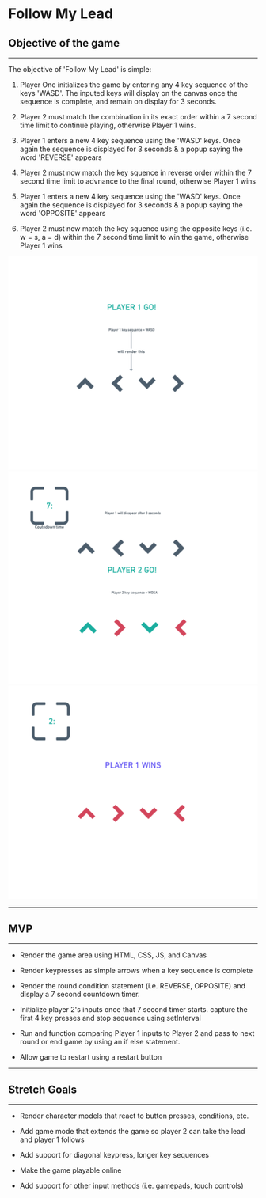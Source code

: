 # Follow My Lead

## Objective of the game
---
The objective of 'Follow My Lead' is simple:


1. Player One initializes the game by entering any 4 key sequence of the keys 'WASD'. The inputed keys will display on the canvas once the sequence is complete, and remain on display for 3 seconds.

2. Player 2 must match the combination in its exact order within a 7 second time limit to continue playing, otherwise Player 1 wins.

3.  Player 1 enters a new 4 key sequence using the 'WASD' keys. Once again the sequence is displayed for 3 seconds & a popup saying the word 'REVERSE' appears     

4.  Player 2 must now match the key squence in reverse order within the 7 second time limit to advnance to the final round, otherwise Player 1 wins

5.  Player 1 enters a new 4 key sequence using the 'WASD' keys. Once again the sequence is displayed for 3 seconds & a popup saying the word 'OPPOSITE' appears

6. Player 2 must now match the key squence using the opposite keys (i.e. w = s, a = d) within the 7 second time limit to win the game, otherwise Player 1 wins


<img src="css/images/Follow My Lead - Window.png">
<img src="css/images/Follow My Lead - Window (1).png">
<img src="css/images/Follow My Lead - Window (2).png">

---
## MVP
---

* Render the game area using HTML, CSS, JS, and Canvas

* Render keypresses as simple arrows when a key sequence is complete 

* Render the round condition statement (i.e. REVERSE, OPPOSITE) and display a 7 second countdown timer.

* Initialize player 2's inputs once that 7 second timer starts. capture the first 4 key presses and stop sequence using setInterval

* Run and function comparing Player 1 inputs to Player 2 and pass to next round or end game by using an if else statement.

* Allow game to restart using a restart button

---
## Stretch Goals
---

* Render character models that react to button presses, conditions, etc.

* Add game mode that extends the game so player 2 can take the lead and player 1 
follows 

* Add support for diagonal keypress, longer key sequences

*  Make the game playable online

*  Add support for other input methods (i.e. gamepads, touch controls)